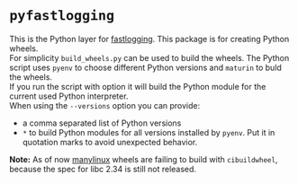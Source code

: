 # `pyfastlogging`

This is the Python layer for [fastlogging](https://github.com/brmmm3/fastlogging-rs/tree/master/fastlogging). This package is for creating Python wheels.  
For simplicity `build_wheels.py` can be used to build the wheels. The Python script uses `pyenv` to choose different Python versions and `maturin` to buld the wheels.  
If you run the script with option it will build the Python module for the current used Python interpreter.  
When using the `--versions` option you can provide:

- a comma separated list of Python versions
- `*` to build Python modules for all versions installed by `pyenv`. Put it in quotation marks to avoid unexpected behavior.

**Note:**
As of now [manylinux](https://github.com/pypa/manylinux) wheels are failing to build with `cibuildwheel`, because the spec for libc 2.34 is still not released.
